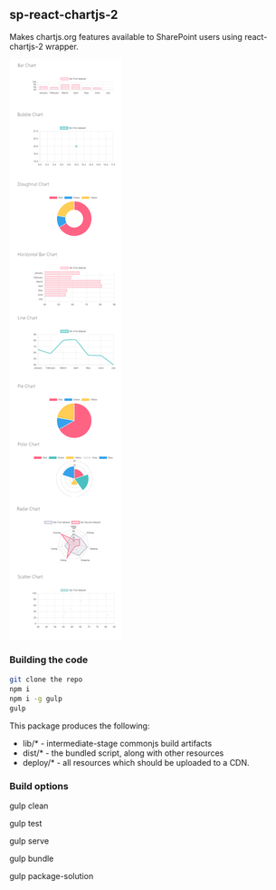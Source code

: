 ## sp-react-chartjs-2

Makes chartjs.org features available to SharePoint users using react-chartjs-2 wrapper.

![alt text](/demo.png)

### Building the code

```bash
git clone the repo
npm i
npm i -g gulp
gulp
```

This package produces the following:

* lib/* - intermediate-stage commonjs build artifacts
* dist/* - the bundled script, along with other resources
* deploy/* - all resources which should be uploaded to a CDN.

### Build options

gulp clean

gulp test

gulp serve

gulp bundle

gulp package-solution
